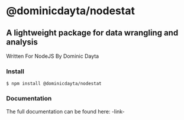 # @dominicdayta/nodestat
## A lightweight package for data wrangling and analysis

Written For NodeJS By Dominic Dayta

### Install
```
$ npm install @dominicdayta/nodestat
```

### Documentation

The full documentation can be found here: -link-